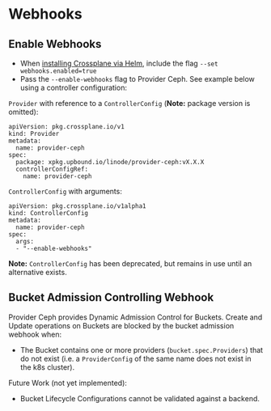 # Webhooks

## Enable Webhooks
- When [installing Crossplane via Helm](https://docs.crossplane.io/v1.11/software/install/#install-the-crossplane-helm-chart), include the flag `--set webhooks.enabled=true`
- Pass the `--enable-webhooks` flag to Provider Ceph. See example below using a controller configuration:

`Provider` with reference to a `ControllerConfig` (**Note:** package version is omitted):
```
apiVersion: pkg.crossplane.io/v1
kind: Provider
metadata:
  name: provider-ceph
spec:
  package: xpkg.upbound.io/linode/provider-ceph:vX.X.X
  controllerConfigRef:
    name: provider-ceph
```
`ControllerConfig` with arguments:
```
apiVersion: pkg.crossplane.io/v1alpha1
kind: ControllerConfig
metadata:
  name: provider-ceph
spec:
  args:
  - "--enable-webhooks"
```
**Note:** `ControllerConfig` has been deprecated, but remains in use until an alternative exists.

## Bucket Admission Controlling Webhook
Provider Ceph provides Dynamic Admission Control for Buckets.
Create and Update operations on Buckets are blocked by the bucket admission webhook when:
- The Bucket contains one or more providers (`bucket.spec.Providers`) that do not exist (i.e. a `ProviderConfig` of the same name does not exist in the k8s cluster).

Future Work (not yet implemented):
- Bucket Lifecycle Configurations cannot be validated against a backend.
